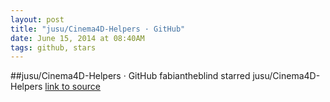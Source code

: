 ```yaml
---
layout: post
title: "jusu/Cinema4D-Helpers · GitHub"
date: June 15, 2014 at 08:40AM
tags: github, stars
---
```

##jusu/Cinema4D-Helpers · GitHub
fabiantheblind starred jusu/Cinema4D-Helpers
[link to source](http://ift.tt/1mYvYF9) 
